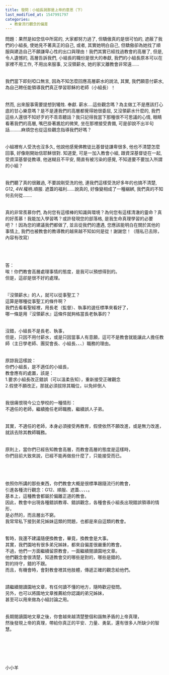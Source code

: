 ```yaml
---
title: 發問：小組長說那是上帝的意思（下）
last_modified_at: 1547991797
categories:
  - 教會流行觀念的偏差
---
```


問題：果然是如您信中所寫的, 大家都努力過了, 但驕傲真的是很可怕的, 遮蔽了我們的小組長, 使她見不著真正的自己, 或者, 其實她明白自己, 但驕傲卻為她找了順服與建造自己不願謙卑心性的出口與理由！<!--more-->我們其實已經找過教會的高層了, 但是, 令人遺憾的, 高層告訴我們, 小組長的職份是很大的奉獻, 我們的小組長原本可以在家裡不用工作, 不用出來服事, 又沒領薪水, 她的家又離教會非常遠......<br><br><br>我們當下即刻啞口無言, 因為不知怎麼回應高層薪水的說法, 其實, 我們願意付薪水, 為自己聘任能領導我們真正學習耶穌的老師（小組長）！<br><br><br>然而, 出來服事需要提想到犧牲. 奉獻. 薪水....這些觀念嗎？為主做工不是應該打心底的甘心樂意嗎？是不是連我們的高層都覺得她很委屈, 又沒領薪水什麼的, 我們這些人還很不知好歹的不乖乖聽話？我只記得我當下那種很不可思議的心情, 眼睛看著我們的高層, 嘴巴掛著尷尬的微笑, 坐在那裡接受責備, 可是卻說不出半句話.........麻煩您也從這些觀念指導我們好嗎？<br><br><br>小組裡有人受洗也沒多久, 他說他感覺佛教徒比基督徒謙卑很多, 他也不清楚怎麼回事, 好像剛開始信耶穌很對. 知道愛, 可是一加入教會小組, 跟資深基督徒在一起, 受資深基督徒教導, 他迷糊且不平安, 簡直有被污染的感覺, 不知道要不要加入所謂的小組？<br><br><br>我們聽了真的很難過, 不要說剛受洗的他, 連我們這樣受洗好多年的也搞不清楚, G12, 4W.權柄.順服. 遮蓋的福利......說真的, 好像變相成了一種綑綁, 我們真的不知何去何從.......<br><br><br>真的非常羨慕你們, 為何您有這樣棒的知識與環境？為何您有這樣清澈的靈命？真的好羨慕！我能加入學習嗎？或許發現您的部落格, 是我生命真理學習的必要吧？！因為您的建議我們都做了, 並且從我們的遭遇, 您應該能明白在關於其他的事情上, 我們也被教會的教導教的越來越不知如何是從！謝謝您！（隱私已去除，內容有改寫）<br><br><br><br><br>答：<br>唉！你們教會高層處理事情的態度，是我可以預想得到的。<br>但是，這卻是很不好的處理。<br> <br><br>『沒領薪水』的人，就可以從事聖工？<br>這算是哪種從事聖工的條件啊？<br>我們去看看聖經裡，用長老（監督）、執事的選任標準來看好了，<br>哪一條是用『沒領薪水』這條件就夠格當長老執事的？<br> <br><br>沒錯，小組長不是長老、執事，<br>但是，只因不用付薪水，或是只因當事人有意願，這可不是教會就能讓此人擔任教師（主日學老師、團契會長、小組長、、、）職務的理由。<br> <br><br>原諒我這樣說：<br>你們小組長，是不適任的小組長，<br>教會應有的處置，該是：<br>1.要求小組長改正錯誤（可以溫柔告知），重新接受正確觀念<br>2.假使不願改正，那就必須拔除其職位，以免絆倒人<br> <br><br>我很痛恨現今公立學校的一種情形：<br>不適任的老師，繼續擔任老師職務，繼續誤人子弟。<br> <br><br>其實，不適任的老師，本身必須接受再教育，假使依然不願改進，或是無力改進，<br>就該去除其教師職務。<br> <br><br>原則上，當你們已經告知教會高層，而教會高層的態度是這樣時，<br>你們目前大致來說，已經不能再做些什麼了，只能接受而已。<br> <br> <br><br><br>依照你所講的那些東西，你們教會大概是很標準跟隨流行的教會，<br>引進各種流行觀念：G12、順服、遮蓋、、、、。<br>基本上，這種教會都屬於偏離正道的教會。<br>因此，教會中出現各種錯誤教導、錯誤觀念，各種會長小組長出現錯誤領導的情形，<br>是必然的，而且層出不窮。<br>我常常私下接到弟兄姊妹這類的問題，也都是來自這類的教會。<br> <br><br>暫時，我還不建議隨便換教會，畢竟，換教會是大事。<br>其實，我們園地有很多弟兄姊妹，都來自偏差很嚴重的教會。<br>不過，他們一方面繼續留原教會，一面繼續閱讀園地文章。<br>他們觀念會很清楚，知道教會交的哪些是對的，哪些是錯的。<br>對的持守，錯的不跟。<br>而且，有機會時，會對教會裡其他肢體，傳遞正確的觀念給他們。<br> <br><br>請繼續閱讀園地文章，有任何讀不懂的地方，隨時歡迎發問。<br>另外，也可以將園地文章推薦給你認識的弟兄姊妹，<br>甚至可以用來做為小組討論之用。<br> <br><br>長期閱讀園地文章之後，你會越來越清楚整個和諧無矛盾的上帝真理，<br>然後發現上帝的真理，帶給你真正的平安、力量、勇氣，還有很多人所缺少的智慧。<br> <br><br><br><br><br><br>小小羊<br><br><br><br><br><br><br><br><br><br>
